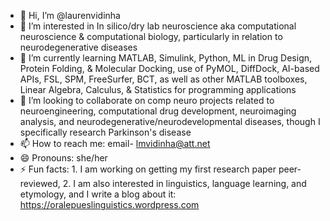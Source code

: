 - 👋 Hi, I’m @laurenvidinha
- 👀 I’m interested in In silico/dry lab neuroscience aka computational neuroscience & computational biology, particularly in relation to neurodegenerative diseases
- 🌱 I’m currently learning MATLAB, Simulink, Python, ML in Drug Design, Protein Folding, & Molecular Docking, use of PyMOL, DiffDock, AI-based APIs, FSL, SPM, FreeSurfer, BCT, as well as other MATLAB toolboxes, Linear Algebra, Calculus, & Statistics for programming applications
- 💞️ I’m looking to collaborate on comp neuro projects related to neuroengineering, computational drug development, neuroimaging analysis, and neurodegenerative/neurodevelopmental diseases, though I specifically research Parkinson's disease
- 📫 How to reach me: email- lmvidinha@att.net
- 😄 Pronouns: she/her
- ⚡ Fun facts: 1. I am working on getting my first research paper peer-reviewed, 2. I am also interested in linguistics, language learning, and etymology, and I write a blog about it: https://oralepueslinguistics.wordpress.com

<!---
laurenvidinha/laurenvidinha is a ✨ special ✨ repository because its `README.md` (this file) appears on your GitHub profile.
You can click the Preview link to take a look at your changes.
--->
